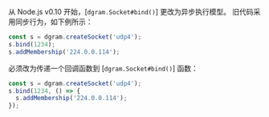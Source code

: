 
从 Node.js v0.10 开始，[`dgram.Socket#bind()`] 更改为异步执行模型。
旧代码采用同步行为，如下例所示：

```js
const s = dgram.createSocket('udp4');
s.bind(1234);
s.addMembership('224.0.0.114');
```

必须改为传递一个回调函数到 [`dgram.Socket#bind()`] 函数：

```js
const s = dgram.createSocket('udp4');
s.bind(1234, () => {
  s.addMembership('224.0.0.114');
});
```


